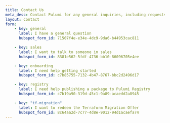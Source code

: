 ```yaml
---
title: Contact Us
meta_desc: Contact Pulumi for any general inquiries, including requests for pricing, support, or training.
layout: contact
form:
    - key: general
      label: I have a general question
      hubspot_form_id: 71507f4e-e34e-4dc9-9da6-b44953cac811

    - key: sales
      label: I want to talk to someone in sales
      hubspot_form_id: 8381e562-5fdf-4736-bb10-86096705e4ee

    - key: onboarding
      label: I need help getting started
      hubspot_form_id: c7b85755-7132-4b47-8767-bbc2d2496d17

    - key: registry
      label: I need help publishing a package to Pulumi Registry
      hubspot_form_id: c7b19a90-319d-45c1-9a89-acaedd2a8945

    - key: "tf-migration"
      label: I want to redeem the Terraform Migration Offer
      hubspot_form_id: 8c64aa2d-7c77-4d8e-9012-94d1acaefa74
---
```

